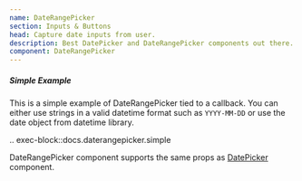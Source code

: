 ```yaml
---
name: DateRangePicker
section: Inputs & Buttons
head: Capture date inputs from user.
description: Best DatePicker and DateRangePicker components out there. Helps you easily switch between different months, years along with locale support.
component: DateRangePicker
---
```


##### Simple Example

This is a simple example of DateRangePicker tied to a callback. You can either use strings in a valid datetime format 
such as `YYYY-MM-DD` or use the date object from datetime library.

.. exec-block::docs.daterangepicker.simple

DateRangePicker component supports the same props as [DatePicker](/components/datepicker) component.

